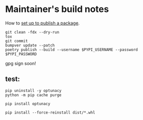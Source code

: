 # Maintainer's build notes

How to [set up to publish a package](https://towardsdatascience.com/how-to-publish-a-python-package-to-pypi-using-poetry-aa804533fc6f).

```
git clean -fdx --dry-run
tox
git commit 
bumpver update --patch
poetry publish --build --username $PYPI_USERNAME --password $PYPI_PASSWORD
```

gpg sign soon!

## test:
```
pip uninstall -y optunacy
python -m pip cache purge

pip install optunacy

pip install --force-reinstall dist/*.whl
```
